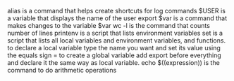 alias is a command that helps create shortcuts for log commands
$USER is a variable that displays the name of the user
export $var is a command that makes changes to the variable $var
wc -l is the command that counts number of lines
printenv is a script that lists environment variables
set is a script that lists all local variables and environment variables, and functions.
to declare a local variable  type the name you want and set its value using the equals sign =
to create a global variable add export before everything and declare it the same way as local variable.
echo $((expression)) is the command to do arithmetic operations  
